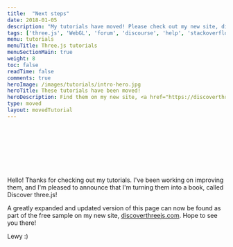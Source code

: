 ```yaml
---
title:  "Next steps"
date: 2018-01-05
description: "My tutorials have moved! Please check out my new site, discoverthreejs.com! :)"
tags: ['three.js', 'WebGL', 'forum', 'discourse', 'help', 'stackoverflow', 'reddit', 'subreddit', 'github' ]
menu: tutorials
menuTitle: Three.js tutorials
menuSectionMain: true
weight: 8
toc: false
readTime: false
comments: true
heroImage: /images/tutorials/intro-hero.jpg
heroTitle: These tutorials have been moved!
heroDescription: Find them on my new site, <a href="https://discoverthreejs.com/">Discoverthreejs.com</a>
type: moved
layout: movedTutorial
---
```


<br>
<br>
<br>
<br>
<br>
<br>

Hello! Thanks for checking out my tutorials. I've been working on improving them, and I'm pleased to announce that I'm turning them into a book, called Discover three.js!

A greatly expanded and updated version of this page can now be found as part of the free sample on my new site, [discoverthreejs.com](https://discoverthreejs.com/). Hope to see you there!

Lewy :)

<br>
<br>
<br>
<br>
<br>
<br>
<br>
<br>
